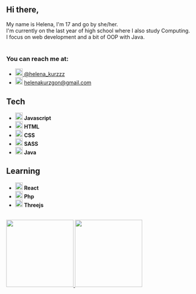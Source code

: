 ## Hi there,
My name is Helena, I'm 17 and go by she/her.\
I'm currently on the last year of high school where I also study Computing.\
I focus on web development and a bit of OOP with Java.\
<br/>
### You can reach me at: 
- <a target="_blank" href="https://twitter.com/helena_kurzzz"> <img src="https://cdn.jsdelivr.net/gh/devicons/devicon/icons/twitter/twitter-original.svg" width="20px" height="auto" /> @helena_kurzzz </a>
- <img src="https://cdn.jsdelivr.net/gh/devicons/devicon/icons/google/google-original.svg"   width="20px" height="auto" /> helenakurzgon@gmail.com

## Tech
- <img src="https://cdn.jsdelivr.net/gh/devicons/devicon/icons/javascript/javascript-original.svg"  width="20px" height="auto" /> **Javascript**
- <img src="https://cdn.jsdelivr.net/gh/devicons/devicon/icons/html5/html5-original.svg"  width="20px" height="auto" /> **HTML**
- <img src="https://cdn.jsdelivr.net/gh/devicons/devicon/icons/css3/css3-original.svg"  width="20px" height="auto" /> **CSS**
- <img src="https://cdn.jsdelivr.net/gh/devicons/devicon/icons/sass/sass-original.svg"  width="20px" height="auto" /> **SASS**
- <img src="https://cdn.jsdelivr.net/gh/devicons/devicon/icons/java/java-original.svg"  width="20px" height="auto" /> **Java**

## Learning
- <img src="https://cdn.jsdelivr.net/gh/devicons/devicon/icons/react/react-original.svg"  width="20px" height="auto" /> **React**
- <img src="https://cdn.jsdelivr.net/gh/devicons/devicon/icons/php/php-original.svg"  width="20px" height="auto" /> **Php**
- <img src="https://cdn.jsdelivr.net/gh/devicons/devicon/icons/threejs/threejs-original.svg"  width="20px" height="auto" /> **Threejs**

<br/>
<div>
<a href="https://github.com/aaneleh">
  <img height="180em" src="https://github-readme-stats.vercel.app/api/top-langs/?username=aaneleh&layout=compact&langs_count=7&theme=dracula"/>
  <img height="180em" src="https://github-readme-stats.vercel.app/api?username=aaneleh&show_icons=true&theme=dracula&include_all_commits=true&count_private=true"/>
</div>
